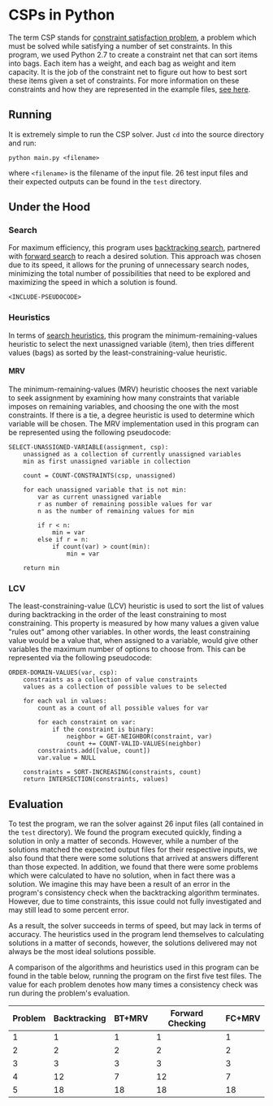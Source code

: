 # CSPs in Python
The term CSP stands for [constraint satisfaction problem](https://en.wikipedia.org/wiki/Constraint_satisfaction_problem), a problem which must be solved while satisfying a number of set constraints. In this program, we used Python 2.7 to create a constraint net that can sort items into bags. Each item has a weight, and each bag as weight and item capacity. It is the job of the constraint net to figure out how to best sort these items given a set of constraints. For more information on these constraints and how they are represented in the example files, [see here](https://sites.google.com/site/cs4341aiatwpi/projects/project-4--csp).

## Running
It is extremely simple to run the CSP solver. Just `cd` into the source directory and run:

`python main.py <filename>`

where `<filename>` is the filename of the input file. 26 test input files and their expected outputs can be found in the `test` directory.

## Under the Hood
### Search
For maximum efficiency, this program uses [backtracking search](https://en.wikipedia.org/wiki/Backtracking), partnered with [forward search](https://en.wikipedia.org/wiki/Look-ahead_(backtracking)) to reach a desired solution. This approach was chosen due to its speed, it allows for the pruning of unnecessary search nodes, minimizing the total number of possibilities that need to be explored and maximizing the speed in which a solution is found.

`<INCLUDE-PSEUDOCODE>`

### Heuristics
In terms of [search heuristics](https://www.cs.unc.edu/~lazebnik/fall10/lec08_csp2.pdf), this program the minimum-remaining-values heuristic to select the next unassigned variable (item), then tries different values (bags) as sorted by the least-constraining-value heuristic.

#### MRV
The minimum-remaining-values (MRV) heuristic chooses the next variable to seek assignment by examining how many constraints that variable imposes on remaining variables, and choosing the one with the most constraints. If there is a tie, a degree heuristic is used to determine which variable will be chosen. The MRV implementation used in this program can be represented using the following pseudocode:

```
SELECT-UNASSIGNED-VARIABLE(assignment, csp):
    unassigned as a collection of currently unassigned variables
    min as first unassigned variable in collection

    count = COUNT-CONSTRAINTS(csp, unassigned)

    for each unassigned variable that is not min:
        var as current unassigned variable     
        r as number of remaining possible values for var
        n as the number of remaining values for min

        if r < n:
            min = var
        else if r = n:
            if count(var) > count(min):
                min = var

    return min
```

### LCV
The least-constraining-value (LCV) heuristic is used to sort the list of values during backtracking in the order of the least constraining to most constraining. This property is measured by how many values a given value "rules out" among other variables. In other words, the least constraining value would be a value that, when assigned to a variable, would give other variables the maximum number of options to choose from. This can be represented via the following pseudocode:

```
ORDER-DOMAIN-VALUES(var, csp):
    constraints as a collection of value constraints
    values as a collection of possible values to be selected

    for each val in values:
        count as a count of all possible values for var

        for each constraint on var:
            if the constraint is binary:
                neighbor = GET-NEIGHBOR(constraint, var)
                count += COUNT-VALID-VALUES(neighbor)
        constraints.add([value, count])
        var.value = NULL

    constraints = SORT-INCREASING(constraints, count)
    return INTERSECTION(constraints, values)
```

## Evaluation
To test the program, we ran the solver against 26 input files (all contained in the `test` directory). We found the program executed quickly, finding a solution in only a matter of seconds. However, while a number of the solutions matched the expected output files for their respective inputs, we also found that there were some solutions that arrived at answers different than those expected. In addition, we found that there were some problems which were calculated to have no solution, when in fact there was a solution. We imagine this may have been a result of an error in the program's consistency check when the backtracking algorithm terminates. However, due to time constraints, this issue could not fully investigated and may still lead to some percent error.

As a result, the solver succeeds in terms of speed, but may lack in terms of accuracy. The heuristics used in the program lend themselves to calculating solutions in a matter of seconds, however, the solutions delivered may not always be the most ideal solutions possible.

A comparison of the algorithms and heuristics used in this program can be found in the table below, running the program on the first five test files. The value for each problem denotes how many times a consistency check was run during the problem's evaluation.

Problem | Backtracking | BT+MRV | Forward Checking | FC+MRV
------- | ------------ | ------ | ---------------- | ------
1       | 1            | 1      | 1                | 1
2       | 2            | 2      | 2                | 2
3       | 3            | 3      | 3                | 3
4       | 12           | 7      | 12               | 7
5       | 18           | 18     | 18               | 18
